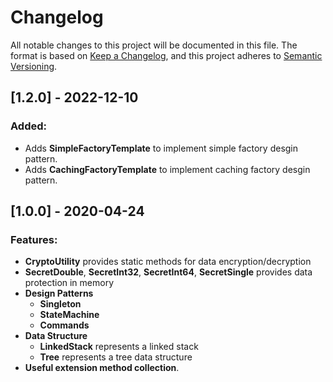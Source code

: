 # Changelog

All notable changes to this project will be documented in this file.
The format is based on [Keep a Changelog](https://keepachangelog.com/en/1.0.0/),
and this project adheres to [Semantic Versioning](https://semver.org/spec/v2.0.0.html).



## [1.2.0] - 2022-12-10

### Added:

- Adds **SimpleFactoryTemplate** to implement simple factory desgin pattern.
- Adds **CachingFactoryTemplate** to implement caching factory desgin pattern.



## [1.0.0] - 2020-04-24

### Features:

- **CryptoUtility** provides static methods for data encryption/decryption
- **SecretDouble**, **SecretInt32**, **SecretInt64**, **SecretSingle** provides data protection in memory
- **Design Patterns**
  - **Singleton**
  - **StateMachine**
  - **Commands**
- **Data Structure**
  - **LinkedStack** represents a linked stack
  - **Tree** represents a tree data structure
- **Useful extension method collection**.


